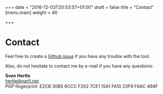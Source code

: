 +++
date = "2016-12-03T20:53:57+01:00"
draft = false
title = "Contact"
[menu.main]
    weight = 40

+++

Contact
=======

Feel free to create a
[Github issue](https://github.com/helfertool/helfertool/issues) if you
have any trouble with the tool.

Also, do not hesitate to contact me by e-mail if you have any questions:

**Sven Hertle**  
<span class="glyphicon glyphicon-envelope" aria-hidden="true"></span>
[hertle@narfi.net](mailto:hertle@narfi.net)  
PGP fingerprint: E2CB 30B5 6CCC F202 7CE1 15A1 FA10 23F9 F6AC 494F
